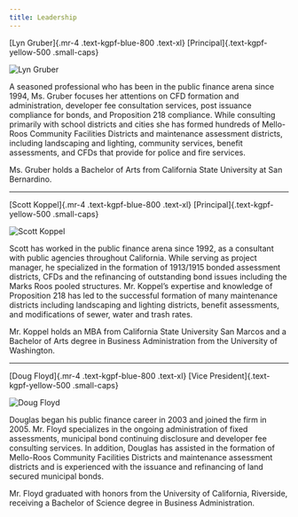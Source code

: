 ```yaml
---
title: Leadership
---
```


[Lyn Gruber]{.mr-4 .text-kgpf-blue-800 .text-xl}
[Principal]{.text-kgpf-yellow-500 .small-caps}

<div class="sm:ml-5 sm:mt-0 my-5 sm:float-right flex justify-center">
  <img src="/img/people/lyn.jpg" alt="Lyn Gruber" class="max-h-[2.5in] rounded shadow">
</div>

A seasoned professional who has been in the public finance arena since 1994, Ms. Gruber focuses her
attentions on CFD formation and administration, developer fee consultation services, post issuance
compliance for bonds, and Proposition 218 compliance. While consulting primarily with school
districts and cities she has formed hundreds of Mello-Roos Community Facilities Districts and
maintenance assessment districts, including landscaping and lighting, community services, benefit
assessments, and CFDs that provide for police and fire services.

Ms. Gruber holds a Bachelor of Arts from California State University at San Bernardino.

---

[Scott Koppel]{.mr-4 .text-kgpf-blue-800 .text-xl}
[Principal]{.text-kgpf-yellow-500 .small-caps}

<div class="sm:ml-5 sm:mt-0 my-5 sm:float-right flex justify-center">
  <img src="/img/people/scott.jpg" alt="Scott Koppel" class="max-h-[2.5in] rounded shadow">
</div>

Scott has worked in the public finance arena since 1992, as a consultant with public agencies
throughout California. While serving as project manager, he specialized in the formation of
1913/1915 bonded assessment districts, CFDs and the refinancing of outstanding bond issues including
the Marks Roos pooled structures. Mr. Koppel’s expertise and knowledge of Proposition 218 has led to
the successful formation of many maintenance districts including landscaping and lighting districts,
benefit assessments, and modifications of sewer, water and trash rates.

Mr. Koppel holds an MBA from California State University San Marcos and a Bachelor of Arts degree in
Business Administration from the University of Washington.

---

[Doug Floyd]{.mr-4 .text-kgpf-blue-800 .text-xl}
[Vice President]{.text-kgpf-yellow-500 .small-caps}

<div class="sm:ml-5 sm:mt-0 my-5 sm:float-right flex justify-center">
  <img src="/img/people/doug.jpg" alt="Doug Floyd" class="max-h-[2.5in] rounded shadow">
</div>

Douglas began his public finance career in 2003 and joined the firm in 2005. Mr. Floyd specializes
in the ongoing administration of fixed assessments, municipal bond continuing disclosure and
developer fee consulting services. In addition, Douglas has assisted in the formation of Mello-Roos
Community Facilities Districts and maintenance assessment districts and is experienced with the
issuance and refinancing of land secured municipal bonds.

Mr. Floyd graduated with honors from the University of California, Riverside, receiving a Bachelor
of Science degree in Business Administration.
